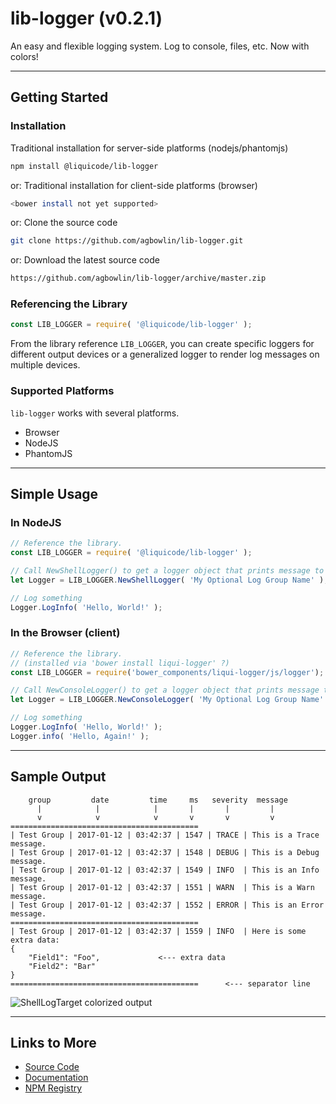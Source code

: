 

# lib-logger (v0.2.1)

An easy and flexible logging system. Log to console, files, etc. Now with colors!


---------------------------------------------------------------------


## Getting Started

### Installation

Traditional installation for server-side platforms (nodejs/phantomjs)

```bash
npm install @liquicode/lib-logger
```

or: Traditional installation for client-side platforms (browser)

```bash
<bower install not yet supported>
```

or: Clone the source code

```bash
git clone https://github.com/agbowlin/lib-logger.git
```

or: Download the latest source code

```bash
https://github.com/agbowlin/lib-logger/archive/master.zip
```


### Referencing the Library

```javascript
const LIB_LOGGER = require( '@liquicode/lib-logger' );
```

From the library reference `LIB_LOGGER`, you can create specific loggers for
different output devices or a generalized logger to render log messages on
multiple devices.


### Supported Platforms

`lib-logger` works with several platforms.

- Browser
- NodeJS
- PhantomJS


---------------------------------------------------------------------


## Simple Usage

### In NodeJS

```javascript
// Reference the library.
const LIB_LOGGER = require( '@liquicode/lib-logger' );

// Call NewShellLogger() to get a logger object that prints message to the console.
let Logger = LIB_LOGGER.NewShellLogger( 'My Optional Log Group Name' );

// Log something
Logger.LogInfo( 'Hello, World!' );
```

### In the Browser (client)

```javascript
// Reference the library.
// (installed via 'bower install liqui-logger' ?)
const LIB_LOGGER = require('bower_components/liqui-logger/js/logger');

// Call NewConsoleLogger() to get a logger object that prints message to the console.
let Logger = LIB_LOGGER.NewConsoleLogger( 'My Optional Log Group Name' );

// Log something
Logger.LogInfo( 'Hello, World!' );
Logger.info( 'Hello, Again!' );
```


---------------------------------------------------------------------


## Sample Output

```
    group         date         time     ms   severity  message
      |            |            |       |       |         |
      v            v            v       v       v         v
==========================================
| Test Group | 2017-01-12 | 03:42:37 | 1547 | TRACE | This is a Trace message.
| Test Group | 2017-01-12 | 03:42:37 | 1548 | DEBUG | This is a Debug message.
| Test Group | 2017-01-12 | 03:42:37 | 1549 | INFO  | This is an Info message.
| Test Group | 2017-01-12 | 03:42:37 | 1551 | WARN  | This is a Warn message.
| Test Group | 2017-01-12 | 03:42:37 | 1552 | ERROR | This is an Error message.
==========================================
| Test Group | 2017-01-12 | 03:42:37 | 1559 | INFO  | Here is some extra data:
{
    "Field1": "Foo",             <--- extra data
    "Field2": "Bar"
}
==========================================      <--- separator line
```

![ShellLogTarget colorized output](http://lib-logger.liquicode.com/media/logger-color-output.png)


---------------------------------------------------------------------


## Links to More

- [Source Code](https://github.com/agbowlin/lib-logger)
- [Documentation](http://lib-logger.liquicode.com)
- [NPM Registry](https://www.npmjs.com/package/@liquicode/lib-logger)

